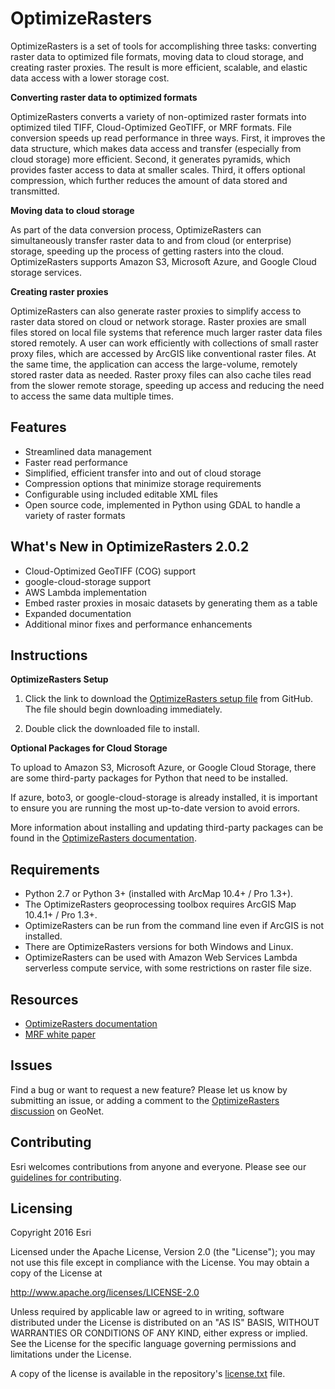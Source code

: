 
OptimizeRasters
===============

OptimizeRasters is a set of tools for accomplishing three tasks: converting raster data to optimized file formats, moving data to cloud storage, and creating raster proxies. The result is more efficient, scalable, and elastic data access with a lower storage cost. 

**Converting raster data to optimized formats**

OptimizeRasters converts a variety of non-optimized raster formats into optimized tiled TIFF, Cloud-Optimized GeoTIFF, or MRF formats. File conversion speeds up read performance in three ways. First, it improves the data structure, which makes data access and transfer (especially from cloud storage) more efficient. Second, it generates pyramids, which provides faster access to data at smaller scales. Third, it offers optional compression, which further reduces the amount of data stored and transmitted.  

**Moving data to cloud storage**

As part of the data conversion process, OptimizeRasters can simultaneously transfer raster data to and from cloud (or enterprise) storage, speeding up the process of getting rasters into the cloud. OptimizeRasters supports Amazon S3, Microsoft Azure, and Google Cloud storage services.

**Creating raster proxies**

OptimizeRasters can also generate raster proxies to simplify access to raster data stored on cloud or network storage. 
Raster proxies are small files stored on local file systems that reference much larger raster data files stored remotely. A user can work efficiently with collections of small raster proxy files, which are accessed by ArcGIS like conventional raster files. At the same time, the application can access the large-volume, remotely stored raster data as needed. Raster proxy files can also cache tiles read from the slower remote storage, speeding up access and reducing the need to access the same data multiple times.

## Features
* Streamlined data management 
* Faster read performance
* Simplified, efficient transfer into and out of cloud storage 
* Compression options that minimize storage requirements 
* Configurable using included editable XML files
* Open source code, implemented in Python using GDAL to handle a variety of raster formats

## What's New in OptimizeRasters 2.0.2
* Cloud-Optimized GeoTIFF (COG) support
* google-cloud-storage support
* AWS Lambda implementation
* Embed raster proxies in mosaic datasets by generating them as a table
* Expanded documentation
* Additional minor fixes and performance enhancements

## Instructions
**OptimizeRasters Setup**

1. Click the link to download the [OptimizeRasters setup file](https://github.com/Esri/OptimizeRasters/raw/master/Setup/OptimizeRastersToolsSetup.exe) from GitHub. The file should begin downloading immediately. 

2. Double click the downloaded file to install.

**Optional Packages for Cloud Storage**

To upload to Amazon S3, Microsoft Azure, or Google Cloud Storage, there are some third-party packages for Python that need to be installed. 

If azure, boto3, or google-cloud-storage is already installed, it is important to ensure you are running the most up-to-date version to avoid errors.

More information about installing and updating third-party packages can be found in the [OptimizeRasters documentation](https://github.com/Esri/OptimizeRasters/tree/master/Documentation).

## Requirements

* Python 2.7 or Python 3+ (installed with ArcMap 10.4+ / Pro 1.3+). 
* The OptimizeRasters geoprocessing toolbox requires ArcGIS Map 10.4.1+ / Pro 1.3+.
* OptimizeRasters can be run from the command line even if ArcGIS is not installed.
* There are OptimizeRasters versions for both Windows and Linux. 
* OptimizeRasters can be used with Amazon Web Services Lambda serverless compute service, with some restrictions on raster file size.

## Resources

* [OptimizeRasters documentation](https://github.com/Esri/OptimizeRasters/tree/master/Documentation)
* [MRF white paper]( http://esriurl.com/MRF)


## Issues

Find a bug or want to request a new feature? Please let us know by submitting an issue, or adding a comment to the [OptimizeRasters discussion](https://geonet.esri.com/message/690662-optimizerasters) on GeoNet.

## Contributing

Esri welcomes contributions from anyone and everyone. Please see our [guidelines for contributing](https://github.com/esri/contributing).

## Licensing
Copyright 2016 Esri

Licensed under the Apache License, Version 2.0 (the "License");
you may not use this file except in compliance with the License.
You may obtain a copy of the License at

   http://www.apache.org/licenses/LICENSE-2.0

Unless required by applicable law or agreed to in writing, software
distributed under the License is distributed on an "AS IS" BASIS,
WITHOUT WARRANTIES OR CONDITIONS OF ANY KIND, either express or implied.
See the License for the specific language governing permissions and
limitations under the License.

A copy of the license is available in the repository's [license.txt](https://github.com/Esri/OptimizeRasters/blob/master/LICENSE) file.

 
